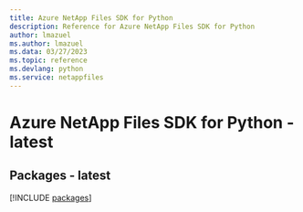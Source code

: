 ```yaml
---
title: Azure NetApp Files SDK for Python
description: Reference for Azure NetApp Files SDK for Python
author: lmazuel
ms.author: lmazuel
ms.data: 03/27/2023
ms.topic: reference
ms.devlang: python
ms.service: netappfiles
---
```

# Azure NetApp Files SDK for Python - latest
## Packages - latest
[!INCLUDE [packages](netapp-files-index.md)]